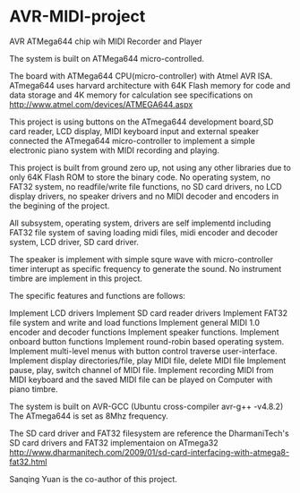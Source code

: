 # AVR-MIDI-project
AVR ATMega644 chip wih MIDI Recorder and Player

The system is built on ATMega644 micro-controlled.

The board with ATMega644 CPU(micro-controller) with Atmel AVR ISA.
ATmega644 uses harvard architecture with 64K Flash memory for code and data storage and 4K memory for calculation
see specifications on http://www.atmel.com/devices/ATMEGA644.aspx

This project is using buttons on the ATmega644 development board,SD card reader, LCD display,
MIDI keyboard input and external speaker connected the ATmega644 micro-controller
to implement a simple electronic piano system with MIDI recording and playing.

This project is built from ground zero up, not using any other libraries due to only 64K Flash ROM to store the binary code.
No operating system, no FAT32 system, no readfile/write file functions, no SD card drivers, no LCD display drivers, no speaker drivers and no MIDI decoder and encoders in the begining of the project.

All subsystem, operating system, drivers are self implementd including FAT32 file system of saving loading midi files,
midi encoder and decoder system, LCD driver, SD card driver.

The speaker is implement with simple squre wave with micro-controller timer interupt as specific frequency to generate the sound. No instrument timbre are implement in this project.

The specific features and functions are follows:

Implement LCD drivers
Implement SD card reader drivers
Implement FAT32 file system and write and load functions
Implement general MIDI 1.0 encoder and decoder functions
Implement speaker functions.
Implement onboard button functions
Implement round-robin based operating system.
Implement multi-level menus with button control traverse user-interface.
Implement display directories/file, play MIDI file, delete MIDI file
Implement pause, play, switch channel of MIDI file.
Implement recording MIDI from MIDI keyboard and the saved MIDI file can be played on Computer with piano timbre.

The system is built on  AVR-GCC (Ubuntu cross-compiler avr-g++ -v4.8.2)
The ATmega644 is set as 8Mhz frequency.

The SD card driver and FAT32 filesystem are reference the DharmaniTech's SD card drivers and FAT32 implementaion on ATmega32
http://www.dharmanitech.com/2009/01/sd-card-interfacing-with-atmega8-fat32.html

Sanqing Yuan is the co-author of this project.


